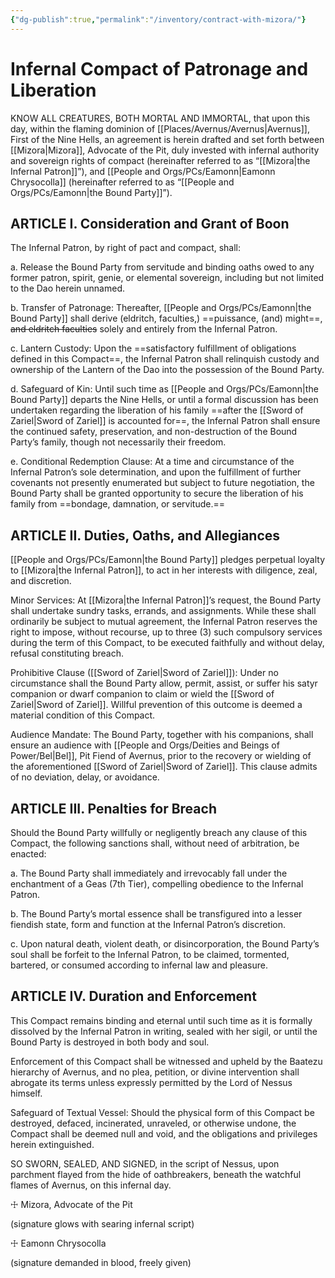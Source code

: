 ```yaml
---
{"dg-publish":true,"permalink":"/inventory/contract-with-mizora/"}
---
```



# Infernal Compact of Patronage and Liberation

  

KNOW ALL CREATURES, BOTH MORTAL AND IMMORTAL, that upon this day, within the flaming dominion of [[Places/Avernus/Avernus\|Avernus]], First of the Nine Hells, an agreement is herein drafted and set forth between [[Mizora\|Mizora]], Advocate of the Pit, duly invested with infernal authority and sovereign rights of compact (hereinafter referred to as “[[Mizora\|the Infernal Patron]]”), and [[People and Orgs/PCs/Eamonn\|Eamonn Chrysocolla]] (hereinafter referred to as “[[People and Orgs/PCs/Eamonn\|the Bound Party]]”).

  

## ARTICLE I. Consideration and Grant of Boon

  

The Infernal Patron, by right of pact and compact, shall:

a. Release the Bound Party from servitude and binding oaths owed to any former patron, spirit, genie, or elemental sovereign, including but not limited to the Dao herein unnamed.

b. Transfer of Patronage: Thereafter, [[People and Orgs/PCs/Eamonn\|the Bound Party]] shall derive (eldritch, faculties,) ==puissance, (and) might==, ~~and eldritch faculties~~ solely and entirely from the Infernal Patron.

c. Lantern Custody: Upon the ==satisfactory fulfillment of obligations defined in this Compact==, the Infernal Patron shall relinquish custody and ownership of the Lantern of the Dao into the possession of the Bound Party.

d. Safeguard of Kin: Until such time as [[People and Orgs/PCs/Eamonn\|the Bound Party]] departs the Nine Hells, or until a formal discussion has been undertaken regarding the liberation of his family ==after the [[Sword of Zariel\|Sword of Zariel]] is accounted for==, the Infernal Patron shall ensure the continued safety, preservation, and non-destruction of the Bound Party’s family, though not necessarily their freedom.

e. Conditional Redemption Clause: At a time and circumstance of the Infernal Patron’s sole determination, and upon the fulfillment of further covenants not presently enumerated but subject to future negotiation, the Bound Party shall be granted opportunity to secure the liberation of his family from ==bondage, damnation, or servitude.==

  

## ARTICLE II. Duties, Oaths, and Allegiances

  

[[People and Orgs/PCs/Eamonn\|the Bound Party]] pledges perpetual loyalty to [[Mizora\|the Infernal Patron]], to act in her interests with diligence, zeal, and discretion.

  

Minor Services: At [[Mizora\|the Infernal Patron]]’s request, the Bound Party shall undertake sundry tasks, errands, and assignments. While these shall ordinarily be subject to mutual agreement, the Infernal Patron reserves the right to impose, without recourse, up to three (3) such compulsory services during the term of this Compact, to be executed faithfully and without delay, refusal constituting breach.

  

Prohibitive Clause ([[Sword of Zariel\|Sword of Zariel]]): Under no circumstance shall the Bound Party allow, permit, assist, or suffer his satyr companion or dwarf companion to claim or wield the [[Sword of Zariel\|Sword of Zariel]]. Willful prevention of this outcome is deemed a material condition of this Compact.

  

Audience Mandate: The Bound Party, together with his companions, shall ensure an audience with [[People and Orgs/Deities and Beings of Power/Bel\|Bel]], Pit Fiend of Avernus, prior to the recovery or wielding of the aforementioned [[Sword of Zariel\|Sword of Zariel]]. This clause admits of no deviation, delay, or avoidance.

  

## ARTICLE III. Penalties for Breach

  

Should the Bound Party willfully or negligently breach any clause of this Compact, the following sanctions shall, without need of arbitration, be enacted:

a. The Bound Party shall immediately and irrevocably fall under the enchantment of a Geas (7th Tier), compelling obedience to the Infernal Patron.

b. The Bound Party’s mortal essence shall be transfigured into a lesser fiendish state, form and function at the Infernal Patron’s discretion.

c. Upon natural death, violent death, or disincorporation, the Bound Party’s soul shall be forfeit to the Infernal Patron, to be claimed, tormented, bartered, or consumed according to infernal law and pleasure.

  

## ARTICLE IV. Duration and Enforcement

  

This Compact remains binding and eternal until such time as it is formally dissolved by the Infernal Patron in writing, sealed with her sigil, or until the Bound Party is destroyed in both body and soul.

  

Enforcement of this Compact shall be witnessed and upheld by the Baatezu hierarchy of Avernus, and no plea, petition, or divine intervention shall abrogate its terms unless expressly permitted by the Lord of Nessus himself.

  

Safeguard of Textual Vessel: Should the physical form of this Compact be destroyed, defaced, incinerated, unraveled, or otherwise undone, the Compact shall be deemed null and void, and the obligations and privileges herein extinguished.

  

SO SWORN, SEALED, AND SIGNED, in the script of Nessus, upon parchment flayed from the hide of oathbreakers, beneath the watchful flames of Avernus, on this infernal day.

  

☩ Mizora, Advocate of the Pit

(signature glows with searing infernal script)

  

☩ Eamonn Chrysocolla

(signature demanded in blood, freely given)